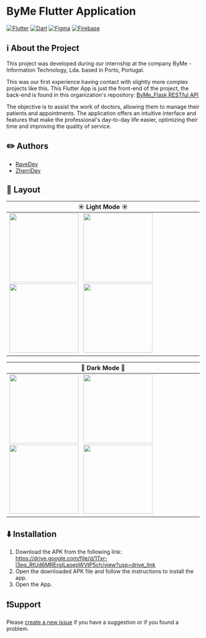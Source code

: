 # ByMe Flutter Application 
[![Flutter](https://skillicons.dev/icons?i=flutter)](https://en.wikipedia.org/wiki/Flutter_(software))
[![Dart](https://skillicons.dev/icons?i=dart)](https://en.wikipedia.org/wiki/Dart_(programming_language))
[![Figma](https://skillicons.dev/icons?i=figma)](https://en.wikipedia.org/wiki/Figma)
[![Firebase](https://skillicons.dev/icons?i=firebase)](https://en.wikipedia.org/wiki/Firebase)

## ℹ About the Project

This project was developed during our internship at the company ByMe - Information Technology, Lda. based in Porto, Portugal.

This was our first experience having contact with slightly more complex projects like this. This Flutter App is just the front-end of the project, 
the back-end is found in this organization's repository:
[ByMe_Flask RESTful API](https://github.com/byme-internship-project/ByMe_Flask_RESTful_API)

The objective is to assist the work of doctors, allowing them to manage their patients and appointments. The application offers an intuitive interface and features that make the professional's day-to-day life easier, optimizing their time and improving the quality of service.

## ✏️ Authors

- [RaveDev](https://github.com/Ravejaja)
- [ZherriDev](https://github.com/ZherriDev)

## 📱 Layout
| ☀ Light Mode ☀ |
| ---------- |
|<img src="https://github.com/byme-internship-project/ByMe_Flutter_APP/assets/165341887/f5e924df-d7e0-48f7-8f45-8f9c34eb9f78" width="180px"/> &nbsp; <img src="https://github.com/byme-internship-project/ByMe_Flutter_APP/assets/165341887/fc345966-777f-4a50-b714-b7dc77c529e9" width="180px"/> &nbsp; <img src="https://github.com/byme-internship-project/ByMe_Flutter_APP/assets/165341887/8add8495-1658-48cc-acbd-844690ef1615" width="180px"/> &nbsp; <img src="https://github.com/byme-internship-project/ByMe_Flutter_APP/assets/165341887/49f85b5c-f244-4abb-b48f-962949a3d4d1" width="180px"/>|

| 🌙 Dark Mode 🌙 |
| --------- |
|<img src="https://github.com/byme-internship-project/ByMe_Flutter_APP/assets/165341887/aa12f42b-d8eb-4efb-810c-9374fc7c2a56" width="180px"/> &nbsp; <img src="https://github.com/byme-internship-project/ByMe_Flutter_APP/assets/165341887/fdff42e5-eb41-4b59-94d2-b514fee98d2a" width="180px"/> &nbsp; <img src="https://github.com/byme-internship-project/ByMe_Flutter_APP/assets/165341887/f147a967-7e4a-42d6-957c-fa99e2b131fc" width="180px"/> &nbsp; <img src="https://github.com/byme-internship-project/ByMe_Flutter_APP/assets/165341887/110848c8-962b-4e8a-928c-0e595f48e860" width="180px"/>|


## ⬇️ Installation

1. Download the APK from the following link: https://drive.google.com/file/d/1Txr-l3eq_RtUd6MRErgILaoepWVtP5ch/view?usp=drive_link
2. Open the downloaded APK file and follow the instructions to install the app.
3. Open the App.

## ❗Support
Please [create a new issue](https://github.com/byme-internship-project/ByMe_Flutter_APP/issues/new) if you have a suggestion or if you found a problem.
